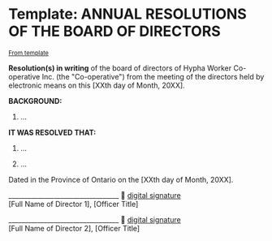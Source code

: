 # Template: ANNUAL RESOLUTIONS OF THE BOARD OF DIRECTORS

<sup>[From template][template]</sup>

**Resolution(s) in writing** of the board of directors of Hypha Worker Co-operative Inc. (the "Co-operative") 
from the meeting of the directors held by electronic means on this [XXth day of Month, 20XX].

**BACKGROUND:**

1.  ...


**IT WAS RESOLVED THAT:**

1.  ...

2.  ...


Dated in the Province of Ontario on the [XXth day of Month, 20XX].

__________________________________ :lock_with_ink_pen: [digital signature][sigfile-director-1]\
[Full Name of Director 1], [Officer Title]

__________________________________ :lock_with_ink_pen: [digital signature][sigfile-director-2]\
[Full Name of Director 2], [Officer Title]


<!-- Links -->
  [template]: -resolution-annual-xxx.md
  [sigfile-director-1]: resolution-XXX.md.[director-1].asc
  [sigfile-director-2]: resolution-XXX.md.[director-2].asc

